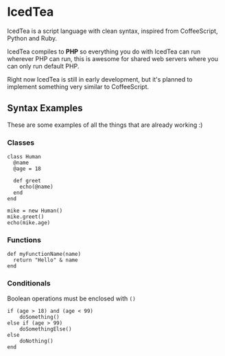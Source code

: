 # IcedTea
IcedTea is a script language with clean syntax, inspired from CoffeeScript, 
Python and Ruby.

IcedTea compiles to __PHP__ so everything you do with IcedTea can run wherever
PHP can run, this is awesome for shared web servers where you can only run
default PHP.

Right now IcedTea is still in early development, but it's planned to implement
something very similar to CoffeeScript.

## Syntax Examples
These are some examples of all the things that are already working :)

### Classes

```
class Human
  @name
  @age = 18

  def greet
    echo(@name)
  end
end

mike = new Human()
mike.greet()
echo(mike.age)
```

### Functions

```
def myFunctionName(name)
  return "Hello" & name
end
```

### Conditionals

Boolean operations must be enclosed with ```()```

```
if (age > 18) and (age < 99)
    doSomething()
else if (age > 99)
    doSomethingElse()
else
    doNothing()
end
```

